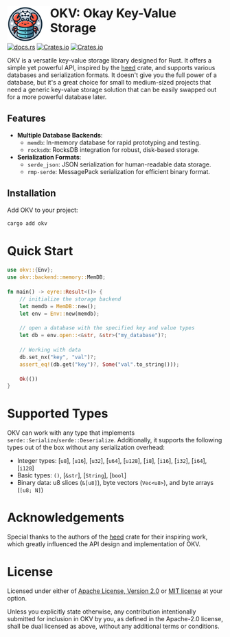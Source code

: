 <div>
  <img align="left" src="./okv.png" width="100px">
  <h1>OKV: Okay Key-Value Storage</h1>
</div>
 
[![docs.rs](https://img.shields.io/docsrs/okv?logo=rust)](https://docs.rs/okv) [![Crates.io](https://img.shields.io/crates/v/okv.svg?logo=rust)](https://crates.io/crates/okv) [![Crates.io](https://img.shields.io/crates/l/okv.svg)](./LICENSE-APACHE)

OKV is a versatile key-value storage library designed for Rust. It offers a simple yet powerful API, inspired by the [heed](https://github.com/meilisearch/heed) crate, and supports various databases and serialization formats. It doesn't give you the full power of a database, but it's a great choice for small to medium-sized projects that need a generic key-value storage solution that can be easily swapped out for a more powerful database later.

## Features

- **Multiple Database Backends**:
  - `memdb`: In-memory database for rapid prototyping and testing.
  - `rocksdb`: RocksDB integration for robust, disk-based storage.
    <!-- - `redb`: Rust-only embedded database. -->
    <!-- - `sqlite`: SQLite support for relational data storage. -->
- **Serialization Formats**:
  - `serde_json`: JSON serialization for human-readable data storage.
  - `rmp-serde`: MessagePack serialization for efficient binary format.

## Installation

Add OKV to your project:

```bash
cargo add okv
```

# Quick Start

```rust
use okv::{Env};
use okv::backend::memory::MemDB;

fn main() -> eyre::Result<()> {
    // initialize the storage backend
    let memdb = MemDB::new();
    let env = Env::new(memdb);

    // open a database with the specified key and value types
    let db = env.open::<&str, &str>("my_database")?;

    // Working with data
    db.set_nx("key", "val")?;
    assert_eq!(db.get("key")?, Some("val".to_string()));

    Ok(())
}
```

# Supported Types

OKV can work with any type that implements `serde::Serialize`/`serde::Deserialize`. Additionally, it supports the following types out of the box without any serialization overhead:

- Integer types: [`u8`], [`u16`], [`u32`], [`u64`], [`u128`], [`i8`], [`i16`], [`i32`], [`i64`], [`i128`]
- Basic types: `()`, [`&str`], [`String`], [`bool`]
- Binary data: u8 slices (`&[u8]`), byte vectors (`Vec<u8>`), and byte arrays (`[u8; N]`)

# Acknowledgements

Special thanks to the authors of the [heed](https://github.com/meilisearch/heed) crate for their inspiring work, which greatly influenced the API design and implementation of OKV.

# License

Licensed under either of [Apache License, Version 2.0](./LICENSE-APACHE) or [MIT license](./LICENSE-MIT) at your option.

Unless you explicitly state otherwise, any contribution intentionally submitted for inclusion in OKV by you, as defined in the Apache-2.0 license, shall be dual licensed as above, without any additional terms or conditions.
